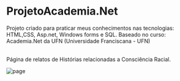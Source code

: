 # ProjetoAcademia.Net

Projeto criado para praticar meus conhecimentos nas tecnologias: HTML,CSS, Asp.net, Windows forms e SQL. Baseado no curso: Academia.Net da UFN (Universidade Franciscana - UFN)
<br>
<br>

Página de relatos de Histórias relacionadas a Consciência Racial.

![page](https://user-images.githubusercontent.com/92761392/236530158-59efb0f1-6573-43a5-869d-9321856a839f.png)
